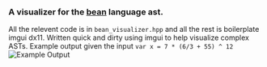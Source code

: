 ### A visualizer for the [bean](https://github.com/maxkunes/bean) language ast.
All the relevent code is in `bean_visualizer.hpp` and all the rest is boilerplate imgui dx11.
Written quick and dirty using imgui to help visualize complex ASTs.
Example output given the input ```var x = 7 * (6/3 + 55) ^ 12```
![Example Output](https://i.imgur.com/vQ3b1Pn.png)